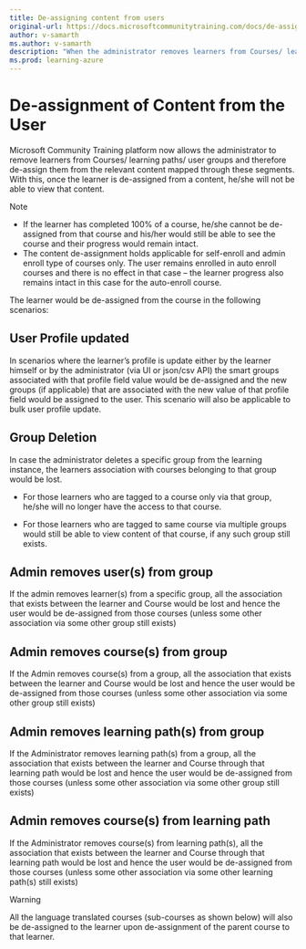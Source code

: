 ```yaml
---
title: De-assigning content from users
original-url: https://docs.microsoftcommunitytraining.com/docs/de-assigning-content-from-user
author: v-samarth
ms.author: v-samarth
description: "When the administrator removes learners from Courses/ learning paths/ user groups, in a way it de-assigns the relevant content mapped through these segments to the learner."
ms.prod: learning-azure
---
```


# De-assignment of Content from the User

Microsoft Community Training platform now allows the administrator to remove learners from Courses/ learning paths/ user groups and therefore de-assign them from the relevant content mapped through these segments. With this, once the learner is de-assigned from a content, he/she will not be able to view that content.

>[!Note]
>
>* If the learner has completed 100% of a course, he/she cannot be de-assigned from that course and his/her would still be able to see the course and their progress would remain intact.
>* The content de-assignment holds applicable for self-enroll and admin enroll type of courses only. The user remains enrolled in auto enroll courses and there is no effect in that case – the learner progress also remains intact in this case for the auto-enroll course.

The learner would be de-assigned from the course in the following scenarios:

## User Profile updated

In scenarios where the learner’s profile is update either by the learner himself or by the administrator (via UI or json/csv API) the smart groups associated with that profile field value would be de-assigned and the new groups (if applicable) that are associated with the new value of that profile field would be assigned to the user. This scenario will also be applicable to bulk user profile update.

## Group Deletion

In case the administrator deletes a specific group from the learning instance, the learners association with courses belonging to that group would be lost.

* For those learners who are tagged to a course only via that group, he/she will no longer have the access to that course.

* For those learners who are tagged to same course via multiple groups would still be able to view content of that course, if any such group still exists.

## Admin removes user(s) from group

If the admin removes learner(s) from a specific group, all the association that exists between the learner and Course would be lost and hence the user would be de-assigned from those courses (unless some other association via some other group still exists)

## Admin removes course(s) from group

If the Admin removes course(s) from a group, all the association that exists between the learner and Course would be lost and hence the user would be de-assigned from those courses (unless some other association via some other group still exists)

## Admin removes learning path(s) from group

If the Administrator removes learning path(s) from a group, all the association that exists between the learner and Course through that learning path would be lost and hence the user would be de-assigned from those courses (unless some other association via some other group still exists)

## Admin removes course(s) from learning path

If the Administrator removes course(s) from learning path(s), all the association that exists between the learner and Course through that learning path would be lost and hence the user would be de-assigned from those courses (unless some other association via some other learning path(s) still exists)

>[!Warning]
>All the language translated courses (sub-courses as shown below) will also be de-assigned to the learner upon de-assignment of the parent course to that learner.
